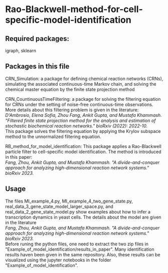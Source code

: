 # Rao-Blackwell-method-for-cell-specific-model-identification

## Required packages: 
igraph, sklearn

## Packages in this file
CRN_Simulation: a package for defining chemical reaction networks (CRNs), simulating the associated continuous-time Markov chain, and solving the chemical master equation by the finite state projection method

CRN_CountinuousTimeFiltering: a package for solving the filtering equation for CRNs under the setting of noise-free continuous-time observations. 
More details about this filtering problem is given in the literature: 
<br />
_D'Ambrosio, Elena Sofia, Zhou Fang, Ankit Gupta, and Mustafa Khammash. "Filtered finite state projection method for the analysis and estimation of stochastic biochemical reaction networks." bioRxiv (2022): 2022-10._ <br />
This package solves the filtering equation by applying the Krylov subspace method to the unnormalized filtering equation.

RB_method_for_model_identification: 
This package applies a Rao-Blackwell particle filter to cell-specific model identification. The method is introduced in this paper:<br />
_Fang, Zhou, Ankit Gupta, and Mustafa Khammash. "A divide-and-conquer approach for analyzing high-dimensional reaction network systems." bioRxiv 2023._

## Usage
The files MI_example_4.py, MI_example_4_two_gene_state.py, real_data_3_gene_state_model_larger_space.py, and real_data_2_gene_state_model.py show
examples about how to infer a transcription dynamics in yeast cells. The details about the model are given in the literature <br />
_Fang, Zhou, Ankit Gupta, and Mustafa Khammash. "A divide-and-conquer approach for analyzing high-dimensional reaction network systems." bioRxiv 2023._ <br />
Before runing the python files, one need to extract the two zip files in "Example_of_model_identification/results_in_paper". 
Many identification results haven been given in the same repository. 
Also, these results can be visualized using the jupyter notebooks in the folder "Example_of_model_identification". 
